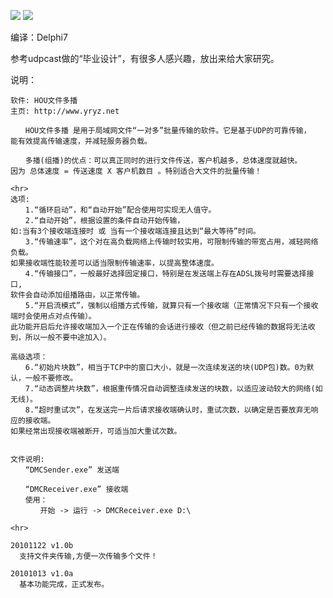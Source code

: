 
![](https://github.com/yryz/DMCast/blob/master/Bin/img/d1.png)
![](https://github.com/yryz/DMCast/blob/master/Bin/img/d.png)

编译：Delphi7

参考udpcast做的“毕业设计”，有很多人感兴趣，放出来给大家研究。

说明：
```
软件: HOU文件多播
主页: http://www.yryz.net

　　HOU文件多播 是用于局域网文件“一对多”批量传输的软件。它是基于UDP的可靠传输，
能有效提高传输速度，并减轻服务器负载。

　　多播(组播)的优点：可以真正同时的进行文件传送，客户机越多，总体速度就越快。
因为 总体速度 = 传送速度 X 客户机数目 。特别适合大文件的批量传输！

<hr>
选项:
　　1.“循环启动”，和“自动开始”配合使用可实现无人值守。
　　2.“自动开始”，根据设置的条件自动开始传输，
如:当有3个接收端连接时 或 当有一个接收端连接且达到“最大等待”时间。
　　3.“传输速率”，这个对在高负载网络上传输时较实用，可限制传输的带宽占用，减轻网络负载。
如果接收端性能较差可以适当限制传输速率，以提高整体速度。
　　4.“传输接口”，一般最好选择固定接口，特别是在发送端上存在ADSL拨号时需要选择接口,
软件会自动添加组播路由，以正常传输。
　　5.“开启流模式”，强制以组播方式传输，就算只有一个接收端（正常情况下只有一个接收端时会使用点对点传输）。
此功能开启后允许接收端加入一个正在传输的会话进行接收（但之前已经传输的数据将无法收到，所以一般不要中途加入）。

高级选项：
　　6.“初始片块数”，相当于TCP中的窗口大小，就是一次连续发送的块(UDP包)数。0为默认，一般不要修改。
　　7.“动态调整片块数”，根据重传情况自动调整连续发送的块数，以适应波动较大的网络(如无线)。
　　8.“超时重试次”，在发送完一片后请求接收端确认时，重试次数，以确定是否要放弃无响应的接收端。
如果经常出现接收端被断开，可适当加大重试次数。


文件说明:
　　“DMCSender.exe” 发送端

　　“DMCReceiver.exe” 接收端
　　使用：
　　　　开始 -> 运行 -> DMCReceiver.exe D:\

<hr>

20101122 v1.0b
  支持文件夹传输,方便一次传输多个文件！

20101013 v1.0a
  基本功能完成，正式发布。
```

